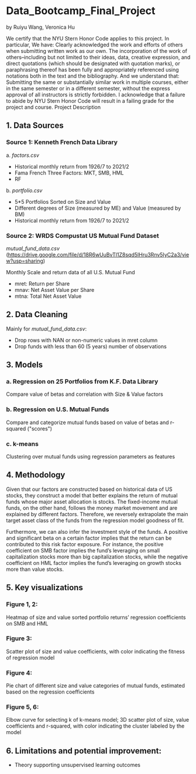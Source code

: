 # Data_Bootcamp_Final_Project
by Ruiyu Wang, Veronica Hu

We certify that the NYU Stern Honor Code applies to this project. In particular, We have:
Clearly acknowledged the work and efforts of others when submitting written work as our own. The incorporation of the work of others–including but not limited to their ideas, data, creative expression, and direct quotations (which should be designated with quotation marks), or paraphrasing thereof has been fully and appropriately referenced using notations both in the text and the bibliography.
And we understand that:
Submitting the same or substantially similar work in multiple courses, either in the same semester or in a different semester, without the express approval of all instructors is strictly forbidden.
I acknowledge that a failure to abide by NYU Stern Honor Code will result in a failing grade for the project and course.
Project Description

## 1. Data Sources
### Source 1: Kenneth French Data Library

a. _factors.csv_
- Historical monthly return from 1926/7 to 2021/2
- Fama French Three Factors: MKT, SMB, HML
- RF

b. _portfolio.csv_
- 5*5 Portfolios Sorted on Size and Value
- Different degrees of Size (measured by ME) and Value (measured by BM)
- Historical monthly return from 1926/7 to 2021/2

### Source 2: WRDS Compustat US Mutual Fund Dataset

_mutual_fund_data.csv_
(https://drive.google.com/file/d/18R6wUuBvTl1Z8sqd5IHru3Rnv5IyC2a3/view?usp=sharing)

Monthly Scale and return data of all U.S. Mutual Fund
- mret: Return per Share
- mnav: Net Asset Value per Share
- mtna: Total Net Asset Value 

## 2. Data Cleaning

Mainly for _mutual_fund_data.csv_:
- Drop rows with NAN or non-numeric values in mret column
- Drop funds with less than 60 (5 years) number of observations

## 3. Models
### a. Regression on 25 Portfolios from K.F. Data Library
Compare value of betas and correlation with Size & Value factors

### b. Regression on U.S. Mutual Funds
Compare and categorize mutual funds based on value of betas and r-squared ("scores")

### c. k-means
Clustering over mutual funds using regression parameters as features

## 4. Methodology
Given that our factors are constructed based on historical data of US stocks, they construct a model that better explains the return of mutual funds whose major asset allocation is stocks. The fixed-income mutual funds, on the other hand, follows the money market movement and are explained by different factors. Therefore, we reversely extrapolate the main target asset class of the funds from the regression model goodness of fit.   

Furthermore, we can also infer the investment style of the funds. A positive and significant beta on a certain factor implies that the return can be contributed to this risk factor exposure. For instance, the positive coefficient on SMB factor implies the fund’s leveraging on small capitalization stocks more than big capitalization stocks, while the negative coefficient on HML factor implies the fund’s leveraging on growth stocks more than value stocks.


## 5. Key visualizations
### Figure 1, 2: 
Heatmap of size and value sorted portfolio returns’ regression coefficients on SMB and HML

### Figure 3:
Scatter plot of size and value coefficients, with color indicating the fitness of regression model

### Figure 4:
Pie chart of different size and value categories of mutual funds, estimated based on the regression coefficients

### Figure 5, 6:
Elbow curve for selecting k of k-means model;
3D scatter plot of size, value coefficients and r-squared, with color indicating the cluster labeled by the model

## 6. Limitations and potential improvement:
- Theory supporting unsupervised learning outcomes 
